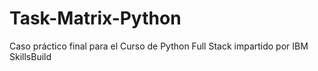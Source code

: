 # Task-Matrix-Python
Caso práctico final para el Curso de Python Full Stack impartido por IBM SkillsBuild
